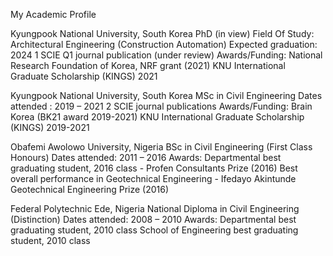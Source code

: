 My Academic Profile

Kyungpook National University, South Korea
PhD (in view) 
Field Of Study: Architectural Engineering (Construction Automation)
Expected graduation: 2024
1 SCIE Q1 journal publication (under review)
Awards/Funding: 
National Research Foundation of Korea, NRF grant (2021)
KNU International Graduate Scholarship (KINGS) 2021

 
Kyungpook National University, South Korea
MSc in Civil Engineering
Dates attended : 2019 – 2021
2 SCIE journal publications
Awards/Funding: 
Brain Korea (BK21 award 2019-2021)
KNU International Graduate Scholarship (KINGS) 2019-2021

 
Obafemi Awolowo University, Nigeria
BSc in Civil Engineering (First Class Honours)
Dates attended: 2011 – 2016
Awards: 
Departmental best graduating student, 2016 class - Profen Consultants Prize (2016)
Best overall performance in Geotechnical Engineering - Ifedayo Akintunde Geotechnical Engineering Prize (2016)

Federal Polytechnic Ede, Nigeria
National Diploma in Civil Engineering (Distinction)
Dates attended: 2008 – 2010
Awards: 
Departmental best graduating student, 2010 class
School of Engineering best graduating student, 2010 class
